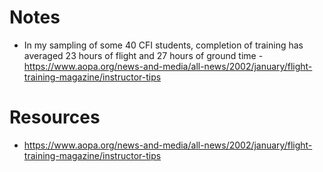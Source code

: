 # Notes
 - In my sampling of some 40 CFI students, completion of training has averaged 23 hours of flight and 27 hours of ground time - https://www.aopa.org/news-and-media/all-news/2002/january/flight-training-magazine/instructor-tips
 
# Resources
- https://www.aopa.org/news-and-media/all-news/2002/january/flight-training-magazine/instructor-tips